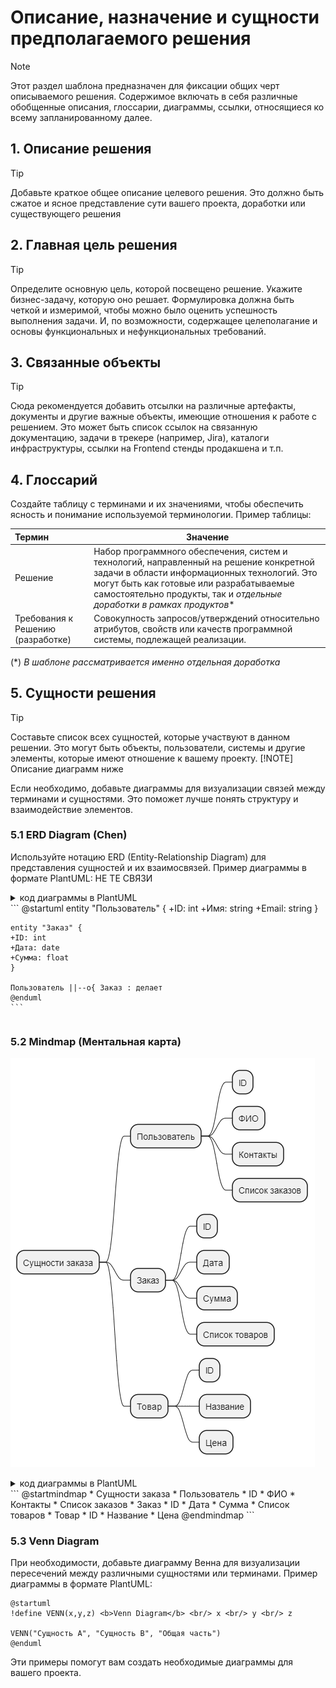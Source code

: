 # Описание, назначение и сущности предполагаемого решения
> [!NOTE]
> Этот раздел шаблона предназначен для фиксации общих черт описываемого решения.
Содержимое включать в себя различные обобщенные описания, глоссарии, диаграммы, ссылки, относящиеся ко всему запланированному далее.

## 1. Описание решения
> [!TIP]
> Добавьте краткое общее описание целевого решения. Это должно быть сжатое и ясное представление сути вашего проекта, доработки или существующего решения


## 2. Главная цель решения
> [!TIP]
> Определите основную цель, которой посвещено решение. Укажите бизнес-задачу, которую оно решает. Формулировка должна быть четкой и измеримой, чтобы можно было оценить успешность выполнения задачи. И, по возможности, содержащее целеполагание и основы функциональных и нефункциональных требований.

## 3. Связанные объекты
> [!TIP]
> Сюда рекомендуется добавить отсылки на различные артефакты, документы и другие важные объекты, имеющие отношения к работе с решением. Это может быть список ссылок на связанную документацию, задачи в трекере (например, Jira), каталоги инфраструктуры, ссылки на Frontend стенды продакшена и т.п.

## 4. Глоссарий
Создайте таблицу с терминами и их значениями, чтобы обеспечить ясность и понимание используемой терминологии. Пример таблицы:

| Термин                | Значение                                                        |
|:------------| --------------------------------------------------------------------------|
|Решение| Набор программного обеспечения, систем и технологий, направленный на решение конкретной задачи в области информационных технологий. Это могут быть как готовые или разрабатываемые самостоятельно продукты, так и *отдельные доработки в рамках продуктов** |
| Требования к Решению (разработке) | Совокупность запросов/утверждений относительно атрибутов, свойств или качеств программной системы, подлежащей реализации. |

(*) *В шаблоне рассматривается именно отдельная доработка*

## 5. Сущности решения

> [!TIP]
>Составьте список всех сущностей, которые участвуют в данном решении. Это могут быть объекты, пользователи, системы и другие элементы, которые имеют отношение к вашему проекту.
> [!NOTE]
> Описание диаграмм ниже

Если необходимо, добавьте диаграммы для визуализации связей между терминами и сущностями. Это поможет лучше понять структуру и взаимодействие элементов.

### 5.1 ERD Diagram (Chen)
Используйте нотацию ERD (Entity-Relationship Diagram) для представления сущностей и их взаимосвязей. Пример диаграммы в формате PlantUML:
НЕ ТЕ СВЯЗИ

<details>
  <summary>код диаграммы в PlantUML<summary>
	```	  
	@startuml
	entity "Пользователь" {
  	+ID: int
  	+Имя: string
  	+Email: string
	}

	entity "Заказ" {
  	+ID: int
  	+Дата: date
  	+Сумма: float
	}

	Пользователь ||--o{ Заказ : делает
	@enduml
	```
</details>
	  



### 5.2 Mindmap (Ментальная карта)

![Mindmap](https://github.com/archdocspec/featuredocumentation/blob/main/FeatureTemplate/Assets/Mindmap.png)

<details>
  <summary>код диаграммы в PlantUML<summary>
```
@startmindmap
* Сущности заказа
	* Пользователь
		* ID
		* ФИО
		* Контакты
		* Список заказов
	* Заказ
		* ID
		* Дата
		* Сумма
		* Список товаров
	* Товар
		* ID
		* Название
		* Цена
@endmindmap
```
</details>

### 5.3 Venn Diagram
При необходимости, добавьте диаграмму Венна для визуализации пересечений между различными сущностями или терминами. Пример диаграммы в формате PlantUML:

```plantuml
@startuml
!define VENN(x,y,z) <b>Venn Diagram</b> <br/> x <br/> y <br/> z

VENN("Сущность A", "Сущность B", "Общая часть")
@enduml
```

Эти примеры помогут вам создать необходимые диаграммы для вашего проекта.
